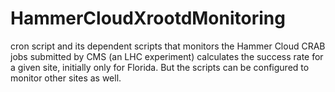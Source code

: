 # HammerCloudXrootdMonitoring
cron script and its dependent scripts that monitors the Hammer Cloud CRAB jobs submitted by CMS (an LHC experiment)
calculates the success rate for a given site, initially only for Florida. But the scripts can be configured to monitor
other sites as well.
